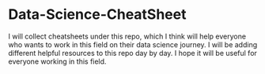 # Data-Science-CheatSheet
I will collect cheatsheets under this repo, which I think will help everyone who wants to work in this field on their data science journey. I will be adding different helpful resources to this repo day by day. I hope it will be useful for everyone working in this field.
